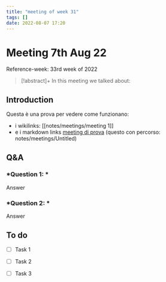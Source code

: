 ```yaml
---
title: "meeting of week 31"
tags: []
date: 2022-08-07 17:20
---
```


# Meeting 7th Aug 22
Reference-week: 33rd week of  2022


> [!abstract]+
> In this meeting we talked about:


## **Introduction**
Questa è una prova per vedere come funzionano: 
* i wikilinks: [[notes/meetings/meeting 1]]
* e i markdown links [meeting di prova](notes/meetings/meeting%201.md) (questo con percorso: notes/meetings/Untitled)



## **Q&A**
### *Question 1: *
Answer
### *Question 2: *
Answer



## **To do**
* [ ] Task 1
* [ ] Task 2
* [ ] Task 3

